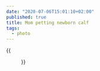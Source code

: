 ```yaml
---
date: "2020-07-06T15:01:10+02:00"
published: true
title: Mom petting newborn calf
tags:
  - photo
---
```


{{<figure alt="Mom petting newborn calf" src="/images/2020-07-06-Mom-petting-newborn-calf.jpg" width="1280">}}
